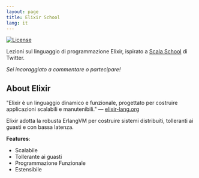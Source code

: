 ```yaml
---
layout: page
title: Elixir School
lang: it
---
```


[![License](http://img.shields.io/badge/license-MIT-brightgreen.svg)](http://opensource.org/licenses/MIT)

Lezioni sul linguaggio di programmazione Elixir, ispirato a [Scala School](http://twitter.github.io/scala_school/) di Twitter.

_Sei incoraggiato a commentare o partecipare!_

## About Elixir

"Elixir è un linguaggio dinamico e funzionale, progettato per costruire applicazioni scalabili e manutenibili." — [elixir-lang.org](http://elixir-lang.org/)

Elixir adotta la robusta ErlangVM per costruire sistemi distribuiti, tolleranti ai guasti e con bassa latenza.

__Features__:

+ Scalabile
+ Tollerante ai guasti
+ Programmazione Funzionale
+ Estensibile
